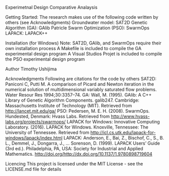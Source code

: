 Experimetnal Design Comparative Analaysis

Getting Started:
The research makes use of the following code written by others (see Acknowledgments)
Groundwater model: SAT2D
Genetic Algorithm (GA): GAlib
Patricle Swarm Optimization (PSO): SwarmOps
LAPACK: LAPACK++

Installation (for Windows)
Note: SAT2D, GAlib, and SwarmOps require their own installation process
A Makefile is included to compile the GA experimental design program
A Visual Studios Projet is included to compile the PSO experimental design program

Author
Timothy Ushijima

Acknowledgments
Following are citations for the code by others
SAT2D:
Paniconi C, Putti M. A comparison of Picard and Newton iteration in the numerical solution of multidimensional variably saturated flow problems. Water Resour Res 1994;30:3357–74.
GA:
Wall, M. (1995). GAlib: A C++ Library of Genetic Algorithm Components. galib247. Cambridge: Massachusetts Institute of Technology (MIT). Retrieved from http://lancet.mit.edu/ga/
PSO:
Pedersen, M. E. H. (2008). SwarmOps. Hundested, Denmark: Hvass Labs. Retrieved from http://www.hvass-labs.org/projects/swarmops/
LAPACK for Windows:
Innovative Computing Laboratory. (2016). LAPACK for Windows. Knoxville, Tennessee: The University of Tennessee. Retrieved from http://icl.cs.utk.edu/lapack-for-windows/lapack/index.html
LAPACK:
Anderson, E., Bai, Z., Bischof, C., S., B. L., Demmel, J., Dongarra, J., … Sorenson, D. (1999). LAPACK Users’ Guide (3rd ed.). Philadelphia, PA, USA: Society for Industrial and Applied Mathematics. http://doi.org/http://dx.doi.org/10.1137/1.9780898719604

Licencing
This project is licensed under the MIT License - see the LICENSE.md file for details
